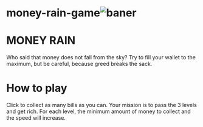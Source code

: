 # money-rain-game![baner](https://user-images.githubusercontent.com/77238108/140481385-8693f4e9-455d-4625-ac6a-01594fd9dbcc.PNG)
# MONEY RAIN

Who said that money does not fall from the sky? Try to fill your wallet to the maximum, but be careful, because greed breaks the sack.

# How to play

Click to collect as many bills as you can. Your mission is to pass the 3 levels and get rich. For each level, the minimum amount of money to collect and the speed will increase.
